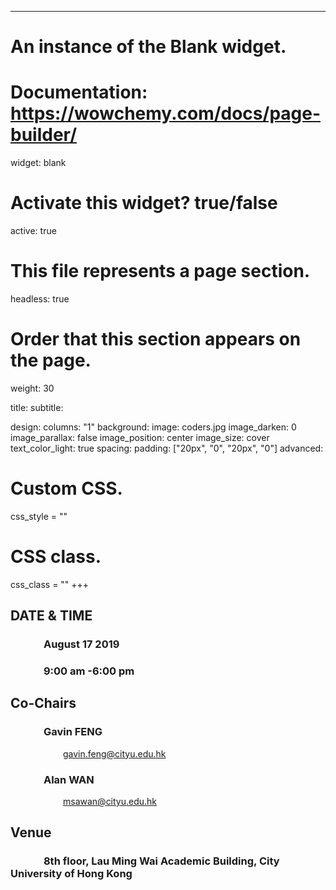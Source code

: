 ---
# An instance of the Blank widget.
# Documentation: https://wowchemy.com/docs/page-builder/
widget: blank

# Activate this widget? true/false
active: true

# This file represents a page section.
headless: true

# Order that this section appears on the page.
weight: 30

title:
subtitle:

design:
  columns: "1"
  background:
    image: coders.jpg
    image_darken: 0
    image_parallax: false
    image_position: center
    image_size: cover
    text_color_light: true
  spacing:
    padding: ["20px", "0", "20px", "0"]
advanced:
 # Custom CSS. 
 css_style = ""
 
 # CSS class.
 css_class = ""
+++
## DATE & TIME

### &emsp;&emsp;&emsp;     August 17 2019
###    &emsp;&emsp;&emsp;     9:00 am -6:00 pm

## Co-Chairs

### &emsp;&emsp;&emsp;              Gavin FENG 
&emsp;&emsp;&emsp;&emsp;&emsp;&emsp;gavin.feng@cityu.edu.hk
###   &emsp;&emsp;&emsp;          Alan WAN 
&emsp;&emsp;&emsp;&emsp;&emsp;&emsp;msawan@cityu.edu.hk

## Venue

###     &emsp;&emsp;&emsp;     8th floor, Lau Ming Wai Academic Building, City University of Hong Kong
